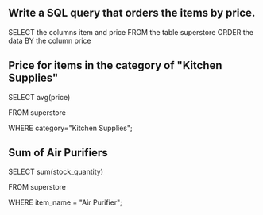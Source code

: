 
## Write a SQL query that orders the items by price.

SELECT the columns item and price
FROM the table superstore
ORDER the data BY the column price



## Price for items in the category of "Kitchen Supplies"

 

SELECT avg(price)

FROM superstore

WHERE category="Kitchen Supplies";

 

## Sum of Air Purifiers 

SELECT sum(stock_quantity)

FROM superstore

WHERE item_name = "Air Purifier";
 

 
